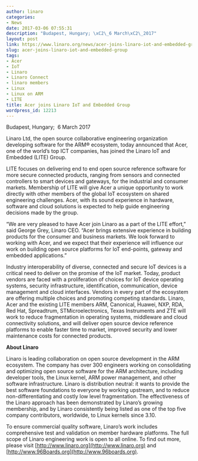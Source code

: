 ```yaml
---
author: linaro
categories:
- News
date: 2017-03-06 07:55:31
description: "Budapest, Hungary; \xC2\_6 March\xC2\_2017"
layout: post
link: https://www.linaro.org/news/acer-joins-linaro-iot-and-embedded-group/
slug: acer-joins-linaro-iot-and-embedded-group
tags:
- Acer
- IoT
- Linaro
- Linaro Connect
- linaro members
- Linux
- Linux on ARM
- LITE
title: Acer joins Linaro IoT and Embedded Group
wordpress_id: 12213
---
```


Budapest, Hungary;  6 March 2017

Linaro Ltd, the open source collaborative engineering organization developing software for the ARM® ecosystem, today announced that Acer, one of the world’s top ICT companies, has joined the Linaro IoT and Embedded (LITE) Group.

LITE focuses on delivering end to end open source reference software for more secure connected products, ranging from sensors and connected controllers to smart devices and gateways, for the industrial and consumer markets. Membership of LITE will give Acer a unique opportunity to work directly with other members of the global IoT ecosystem on shared engineering challenges. Acer, with its sound experience in hardware, software and cloud solutions is expected to help guide engineering decisions made by the group.

“We are very pleased to have Acer join Linaro as a part of the LITE effort,” said George Grey, Linaro CEO. “Acer brings extensive experience in building products for the consumer and business markets. We look forward to working with Acer, and we expect that their experience will influence our work on building open source platforms for IoT end-points, gateway and embedded applications.”

Industry interoperability of diverse, connected and secure IoT devices is a critical need to deliver on the promise of the IoT market. Today, product vendors are faced with a proliferation of choices for IoT device operating systems, security infrastructure, identification, communication, device management and cloud interfaces. Vendors in every part of the ecosystem are offering multiple choices and promoting competing standards. Linaro, Acer and the existing LITE members ARM, Canonical, Huawei, NXP, RDA, Red Hat, Spreadtrum, STMicroelectronics, Texas Instruments and ZTE will work to reduce fragmentation in operating systems, middleware and cloud connectivity solutions, and will deliver open source device reference platforms to enable faster time to market, improved security and lower maintenance costs for connected products.

**About Linaro**

Linaro is leading collaboration on open source development in the ARM ecosystem. The company has over 300 engineers working on consolidating and optimizing open source software for the ARM architecture, including developer tools, the Linux kernel, ARM power management, and other software infrastructure. Linaro is distribution neutral: it wants to provide the best software foundations to everyone by working upstream, and to reduce non-differentiating and costly low level fragmentation. The effectiveness of the Linaro approach has been demonstrated by Linaro’s growing membership, and by Linaro consistently being listed as one of the top five company contributors, worldwide, to Linux kernels since 3.10.

To ensure commercial quality software, Linaro’s work includes comprehensive test and validation on member hardware platforms. The full scope of Linaro engineering work is open to all online. To find out more, please visit [http://www.linaro.org](http://www.linaro.org) and [http://www.96Boards.org](http://www.96boards.org).